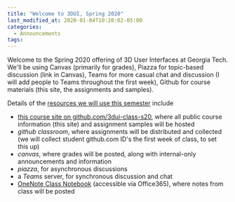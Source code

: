 ```yaml
---
title: "Welcome to 3DUI, Spring 2020"
last_modified_at: 2020-01-04T10:20:02-05:00
categories:
  - Announcements
tags:
---
```


Welcome to the Spring 2020 offering of 3D User Interfaces at Georgia Tech.  We'll be using Canvas (primarily for grades), Piazza for topic-based discussion (link in Canvas), Teams for more casual chat and discussion (I will add people to Teams throughout the first week), Github for course materials (this site, the assignments and samples).

Details of the [resources we will use this semester](/resources) include 
- [this course site on github.com/3dui-class-s20](https://github.com/3dui-class-s20), where all public course information (this site) and assignment samples will be hosted
- _github classroom_, where assignments will be distributed and collected (we will collect student github.com ID's the first week of class, to set this up)
- _canvas_, where grades will be posted, along with internal-only announcements and information
- _piazza_, for asynchronous discussions
- a _Teams_ server, for synchronous discussion and chat
- [OneNote Class Notebook](https://gtvault.sharepoint.com/sites/3DUISpring2020/SiteAssets/3DUI%20Spring%202020%20Notebook) (accessible via Office365), where notes from class will be posted  

